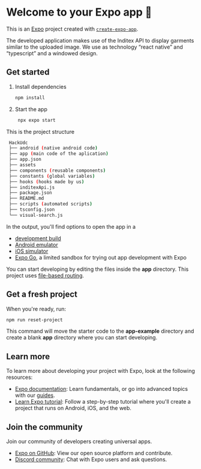 # Welcome to your Expo app 👋

This is an [Expo](https://expo.dev) project created with [`create-expo-app`](https://www.npmjs.com/package/create-expo-app).

The developed application makes use of the Inditex API to display garments similar to the uploaded image. We use as technology “react native” and “typescript” and a windowed design. 

## Get started

1. Install dependencies

   ```bash
   npm install
   ```

2. Start the app

   ```bash
    npx expo start
   ```

This is the project structure
  ```bash
   HackUdc
   ├── android (native android code)
   ├── app (main code of the aplication)
   ├── app.json
   ├── assets
   ├── components (reusable components)
   ├── constants (global variables)
   ├── hooks (hooks made by us)
   ├── inditexApi.js
   ├── package.json
   ├── README.md
   ├── scripts (automated scripts)
   ├── tsconfig.json
   └── visual-search.js
   ```
In the output, you'll find options to open the app in a

- [development build](https://docs.expo.dev/develop/development-builds/introduction/)
- [Android emulator](https://docs.expo.dev/workflow/android-studio-emulator/)
- [iOS simulator](https://docs.expo.dev/workflow/ios-simulator/)
- [Expo Go](https://expo.dev/go), a limited sandbox for trying out app development with Expo

You can start developing by editing the files inside the **app** directory. This project uses [file-based routing](https://docs.expo.dev/router/introduction).

## Get a fresh project

When you're ready, run:

```bash
npm run reset-project
```

This command will move the starter code to the **app-example** directory and create a blank **app** directory where you can start developing.

## Learn more

To learn more about developing your project with Expo, look at the following resources:

- [Expo documentation](https://docs.expo.dev/): Learn fundamentals, or go into advanced topics with our [guides](https://docs.expo.dev/guides).
- [Learn Expo tutorial](https://docs.expo.dev/tutorial/introduction/): Follow a step-by-step tutorial where you'll create a project that runs on Android, iOS, and the web.

## Join the community

Join our community of developers creating universal apps.

- [Expo on GitHub](https://github.com/expo/expo): View our open source platform and contribute.
- [Discord community](https://chat.expo.dev): Chat with Expo users and ask questions.
